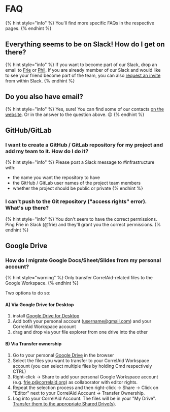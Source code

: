 # FAQ

{% hint style="info" %}
You'll find more specific FAQs in the respective pages.
{% endhint %}

## Everything seems to be on Slack! How do I get on there?

{% hint style="info" %}
If you want to become part of our Slack, drop an email to [Frie](mailto:frie.p@correlaid.org) or [Phil](mailto:phil.b@correlaid.org). If you are already member of our Slack and would like to see your friend become part of the team, you can also [request an invite](https://slack.com/intl/en-de/help/articles/201330256-Invite-new-members-to-your-workspace#request-an-invitation) from within Slack.
{% endhint %}

## Do you also have email?

{% hint style="info" %}
Yes, sure! You can find some of our contacts [on the website](https://correlaid.org/contact). Or in the answer to the question above. :wink:
{% endhint %}



## GitHub/GitLab

### I want to create a GitHub / GitLab repository for my project and add my team to it. How do I do it?

{% hint style="info" %}
Please post a Slack message to #infrastructure with:

* the name you want the repository to have
* the GitHub / GitLab user names of the project team members
* whether the project should be public or private
{% endhint %}

### I can't push to the Git repository ("access rights" error). What's up there?

{% hint style="info" %}
You don't seem to have the correct permissions. Ping Frie in Slack (@frie) and they'll grant you the correct permissions.
{% endhint %}

## Google Drive

### How do I migrate Google Docs/Sheet/Slides from my personal account?&#x20;

{% hint style="warning" %}
Only transfer CorrelAid-related files to the Google Workspace.&#x20;
{% endhint %}

Two options to do so:

#### A) Via Google Drive for Desktop

1. install [Google Drive for Desktop](https://www.google.com/drive/download/)&#x20;
2. Add both your personal account (username@gmail.com) and your CorrelAid Workspace account&#x20;
3. drag and drop via your file explorer from one drive into the other

#### B) Via Transfer ownership

1. Go to your personal [Google Drive](https://drive.google.com) in the browser
2. Select the files you want to transfer to your CorrelAid Workspace account (you can select multiple files by holding Cmd respectively CTRL)
3. Right-click -> Share to add your personal Google Workspace account (e.g. frie.p@correlaid.org) as collaborator with editor rights.
4. Repeat the selection process and then right-click -> Share -> Click on "Editor" next to your CorrelAid Account -> Transfer Ownership.&#x20;
5. Log into your CorrelAid Account. The files will be in your "My Drive". [Transfer them to the appropriate Shared Drive(s)](https://support.google.com/a/users/answer/9310460?hl=en).&#x20;

